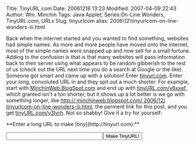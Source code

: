 Title: TinyURL.com
Date: 20061218 13:23
Modified: 2007-04-09 22:43
Author: Wm. Minchin
Tags: Java Applet, Series:On-Line Wonders, TinyURL.com, URLs
Slug: tinyurlcom
alias: 2006\12\tinyurlcom-on-line-wonders-iii.html

Back when the internet started and you wanted to find something,
websites had simple names. As more and more people have moved onto the
internet, most of the simple names were snapped up and now sell for a
small fortune. Adding to the confusion is that is that many websites
will pass information back to their server using what appears to be
random gibberish to the rest of us (check out the URL next time you do a
search at Google or the like). Someone got smart and came up with a
solution! Enter [tinyurl.com](http://tinyurl.com/). Enter your long,
convoluted URL in and they spit out a much shorter. For example, start
with [MinchinWeb.BlogSpot.com](http://minchinweb.blogspot.com) and end
up with [tinyURL.com/y6xxef](http://tinyurl.com/y6xxef), which granted
isn't a ton shorter, but it shows up a lot better is we go with
something longer, like [http:// minchinweb.blogspot.com/ 2006/12/
tinyurlcom-on-line-wonders-iii.html](http://minchinweb.blogspot.com/2006/12/tinyurlcom-on-line-wonders-iii.html),
the perment link for this post, and you get
[tinyURL.com/y3lvrh](http://tinyurl.com/y3lvrh). Not so shabby! Give it
a try for yourself:

<form action="http://tinyurl.com/create.php" method="post" target="_blank" markdown=1>
**Enter a long URL to make [tiny](http://tinyurl.com):**

<input type="text" name="url" size="30"><input type="submit" name="submit" value="Make TinyURL!"> 
</form>
